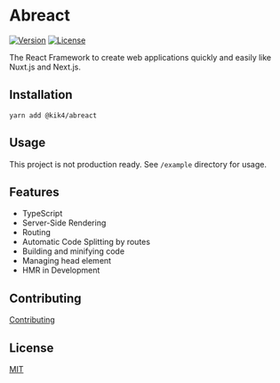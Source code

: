 # Abreact

[![Version](https://img.shields.io/npm/v/@kik4/abreact.svg)](https://www.npmjs.com/package/@kik4/abreact)
[![License](https://img.shields.io/npm/l/@kik4/abreact.svg)](https://www.npmjs.com/package/@kik4/abreact)

The React Framework to create web applications quickly and easily like Nuxt.js and Next.js.

## Installation

```
yarn add @kik4/abreact
```

## Usage

This project is not production ready. See `/example` directory for usage.

## Features

- TypeScript
- Server-Side Rendering
- Routing
- Automatic Code Splitting by routes
- Building and minifying code
- Managing head element
- HMR in Development

## Contributing

[Contributing](https://github.com/kik4/abreact/blob/master/CONTRIBUTING.md)

## License

[MIT](https://github.com/kik4/abreact/blob/master/LICENSE)
